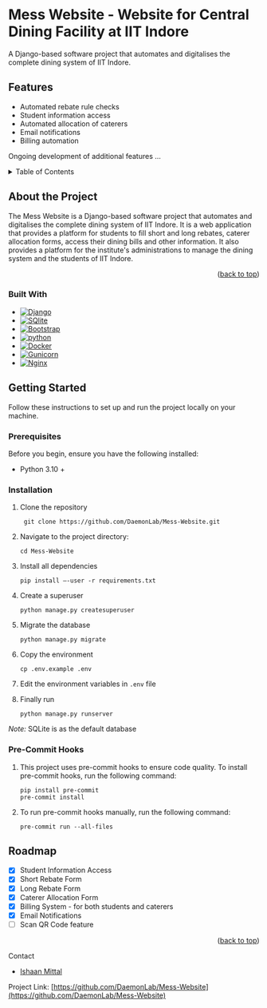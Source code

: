 <a name="readme-top"></a>

# Mess Website - Website for Central Dining Facility at IIT Indore
A Django-based software project that automates and digitalises the complete dining system of IIT Indore.

## Features
- Automated rebate rule checks
- Student information access
- Automated allocation of caterers
- Email notifications
- Billing automation

Ongoing development of additional features ...

<!-- TABLE OF CONTENTS -->
<details>
  <summary>Table of Contents</summary>
  <ol>
    <li>
      <a href="#about-the-project">About The Project</a>
      <ul>
        <li><a href="#built-with">Built With</a></li>
      </ul>
    </li>
    <li>
      <a href="#getting-started">Getting Started</a>
      <ul>
        <li><a href="#prerequisites">Prerequisites</a></li>
        <li><a href="#installation">Installation</a></li>
      </ul>
    </li>
    <li><a href="#roadmap">Roadmap</a></li>
    <li><a href="#contact">Contact</a></li>
  </ol>
</details>

## About the Project

The Mess Website is a Django-based software project that automates and digitalises the complete dining system of IIT Indore. It is a web application that provides a platform for students to fill short and long rebates, caterer allocation forms, access their dining bills and other information. It also provides a platform for the institute's administrations to manage the dining system and the students of IIT Indore.

<p align="right">(<a href="#readme-top">back to top</a>)</p>

### Built With

* [![Django][Django]][Django-url]
* [![SQlite][SQlite]][SQlite-url]
* [![Bootstrap][Bootstrap]][Bootstrap-url]
* [![python][python]][python-url]
* [![Docker][Docker]][Docker-url]
* [![Gunicorn][Gunicorn]][Gunicorn-url]
* [![Nginx][Nginx]][Nginx-url]

## Getting Started

Follow these instructions to set up and run the project locally on your machine.

### Prerequisites

Before you begin, ensure you have the following installed:

- Python 3.10 +

### Installation

1. Clone the repository

    ```shell
     git clone https://github.com/DaemonLab/Mess-Website.git
    ```
2. Navigate to the project directory:

    ```shell
    cd Mess-Website
    ```
3. Install all dependencies

    ```shell
    pip install –-user -r requirements.txt
    ```
4. Create a superuser

    ```shell
    python manage.py createsuperuser
    ```
5. Migrate the database

    ```shell
    python manage.py migrate
    ```
6. Copy the environment
    ```shell
    cp .env.example .env
    ```
7. Edit the environment variables in `.env` file
8. Finally run
    ```shell
    python manage.py runserver
    ```
_Note:_ SQLite is as the default database

### Pre-Commit Hooks

1. This project uses pre-commit hooks to ensure code quality. To install pre-commit hooks, run the following command:
    ```shell
    pip install pre-commit
    pre-commit install
    ```

2. To run pre-commit hooks manually, run the following command:
    ```shell
    pre-commit run --all-files
    ```

## Roadmap

- [x] Student Information Access
- [x] Short Rebate Form
- [x] Long Rebate Form
- [x] Caterer Allocation Form
- [x] Billing System - for both students and caterers
- [x] Email Notifications
- [ ] Scan QR Code feature

<p align="right">(<a href="#readme-top">back to top</a>)</p

## Contact

- [Ishaan Mittal](me210003039@iiti.ac.in)

Project Link: [https://github.com/DaemonLab/Mess-Website](https://github.com/DaemonLab/Mess-Website)


[Django]: https://img.shields.io/badge/django-092E20?style=for-the-badge&logo=django&logoColor=white
[Django-url]: https://www.djangoproject.com/
[SQlite]: https://img.shields.io/badge/sqlite-003B57?style=for-the-badge&logo=sqlite&logoColor=white
[SQlite-url]: https://www.sqlite.org/index.html
[Bootstrap]: https://img.shields.io/badge/bootstrap-7952B3?style=for-the-badge&logo=bootstrap&logoColor=white
[Bootstrap-url]: https://getbootstrap.com/
[python]: https://img.shields.io/badge/python-3776AB?style=for-the-badge&logo=python&logoColor=white
[python-url]: https://www.python.org/
[Docker]: https://img.shields.io/badge/docker-2496ED?style=for-the-badge&logo=docker&logoColor=white
[Docker-url]: https://www.docker.com/
[Gunicorn]: https://img.shields.io/badge/gunicorn-37474F?style=for-the-badge&logo=gunicorn&logoColor=white
[Gunicorn-url]: https://gunicorn.org/
[Nginx]: https://img.shields.io/badge/nginx-269539?style=for-the-badge&logo=nginx&logoColor=white
[Nginx-url]: https://www.nginx.com/

